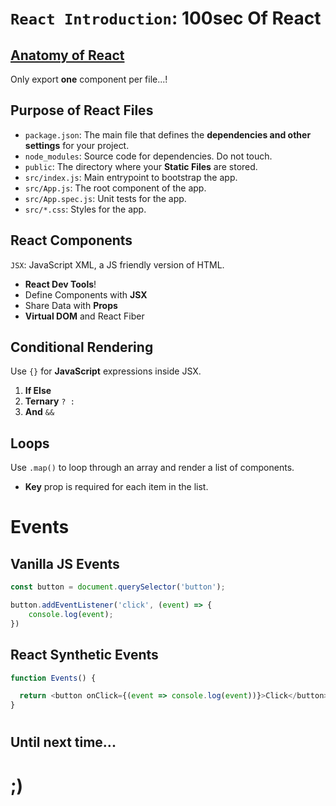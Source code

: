 # `React Introduction`: **100sec** Of React


## [Anatomy of React](https://fireship.io/courses/react/basics-anatomy/)
Only export **one** component per file...!


## Purpose of React Files
- `package.json`: The main file that defines the **dependencies and other settings** for your project.
- `node_modules`: Source code for dependencies. Do not touch.
- `public`: The directory where your **Static Files** are stored.
- `src/index.js`: Main entrypoint to bootstrap the app.
- `src/App.js`: The root component of the app.
- `src/App.spec.js`: Unit tests for the app.
- `src/*.css`: Styles for the app.



## React Components
`JSX`: JavaScript XML, a JS friendly version of HTML.

- **React Dev Tools**!
- Define Components with **JSX**
- Share Data with **Props**
- **Virtual DOM** and React Fiber



## Conditional Rendering
Use `{}` for **JavaScript** expressions inside JSX.

1. **If Else**
2. **Ternary** `? :`
3. **And** `&&`



## Loops
Use `.map()` to loop through an array and render a list of components.

- **Key** prop is required for each item in the list.



# Events

## Vanilla JS Events
```javascript
const button = document.querySelector('button');

button.addEventListener('click', (event) => {
    console.log(event);
})
```

## React Synthetic Events
```javascript
function Events() {

  return <button onClick={(event => console.log(event))}>Click</button>
}
```







#

## Until next time...
# ;)
